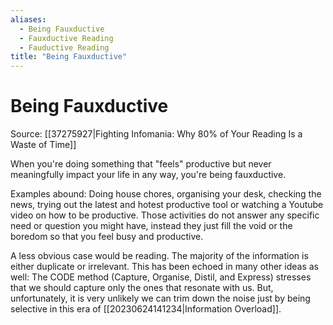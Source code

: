 ```yaml
---
aliases:
  - Being Fauxductive
  - Fauxductive Reading
  - Fauductive Reading
title: "Being Fauxductive"
---
```


# Being Fauxductive

Source: [[37275927|Fighting Infomania: Why 80% of Your Reading Is a Waste of Time]]

When you're doing something that "feels" productive but never meaningfully impact your life in any way, you're being fauxductive.

Examples abound: Doing house chores, organising your desk, checking the news, trying out the latest and hotest productive tool or watching a Youtube video on how to be productive. Those activities do not answer any specific need or question you might have, instead they just fill the void or the boredom so that you feel busy and productive.

A less obvious case would be reading. The majority of the information is either duplicate or irrelevant. This has been echoed in many other ideas as well: The CODE method (Capture, Organise, Distil, and Express) stresses that we should capture only the ones that resonate with us. But, unfortunately, it is very unlikely we can trim down the noise just by being selective in this era of [[20230624141234|Information Overload]].
